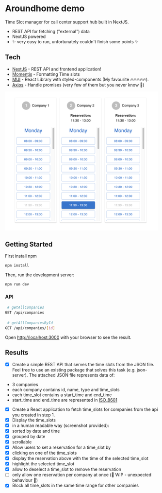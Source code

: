 # Aroundhome demo

Time Slot manager for call center support hub built in NextJS.

- REST API for fetching ("external") data
- NextJS powered
- ✨ very easy to run, unfortunately couldn't finish some points ✨

## Tech

- [NextJS](https://nextjs.org/) - REST API and frontend application!
- [Momentjs](https://momentjs.com/) - Formatting Time slots
- [MUI](https://mui.com/) - React Library with styled-components (My favourite 🔥🔥🔥🔥🔥).
- [Axios](https://axios-http.com/) - Handle promises (very few of them but you never know 🤷)

![screenshot](screenshot.png)

## Getting Started

First install npm
```bash
npm install
```

Then, run the development server:

```bash
npm run dev
```

### API
```bash
 # getAllCompanies
GET /api/companies

 # getAllCompaniesById
GET /api/companies/[id]
```
Open [http://localhost:3000](http://localhost:3000) with your browser to see the result.

## Results

- [X]  Create a simple REST API that serves the time slots from the JSON file. Feel free to use an existing package that solves this task (e.g. json-server). The attached JSON file represents data of:
  - 3 companies
  - each company contains id, name, type and time_slots
  - each time_slot contains a start_time and end_time
  - start_time and end_time are represented in [ISO_8601](https://en.wikipedia.org/wiki/ISO_8601)
- [X]  Create a React application to fetch time_slots for companies from the api you created in step 1.
- [X]  Display the time_slots
  - [X]  in a human readable way (screenshot provided):
  - [X]  sorted by date and time
  - [X]  grouped by date
  - [X]  scrollable
- [X]  Allow users to set a reservation for a time_slot by
  - [X]  clicking on one of the time_slots
  - [X]  display the reservation above with the time of the selected time_slot
  - [X]  highlight the selected time_slot
  - [X]  allow to deselect a time_slot to remove the reservation
  - [ ]  only allow one reservation per company at once (🚨 WIP - unexpected behaviour 🚨)
- [X] Block all time_slots in the same time range for other companies
